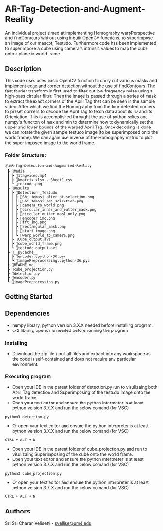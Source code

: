 # AR-Tag-Detection-and-Augment-Reality
An individual project aimed at implementing Homography warpPerspective and findContours without using inbuilt OpenCV functions, to superimpose an image of our mascot, Testudo. Furthermore code has been implemented to superimpose a cube using camera's intrinsic values to map the cube onto a plane in world frame.

## Description

This code uses uses basic OpenCV function to carry out various masks and implement edge and corner detection without the use of findContours. The fast fourier transform is first used to filter out low frequency noise using a high-pass circular filter. Then the image is passed through a series of mask to extract the exact corners of the April Tag that can be seen in the sample video. After which we find the Homography from the four detected corners to preset corners to decode the April Tag to fetch data about its ID and its Orientation. This is accomplished throught the use of python sclies and numpy's funciton of max and min to determine how to dynamically set the upper and lower bounds of the warped April Tag. Once decoding is done we can rotate the given sample testudo image (to be superimposed onto the world frame). We can again use inverse of the Homography matrix to plot the super imposed image to the world frame.

### Folder Structure:

```
📦AR-Tag-Detection-and-Augmented-Reality
 ┣ 📂Media
 ┃ ┣ 📜1tagvideo.mp4
 ┃ ┣ 📜kmatrix.xlsx - Sheet1.csv
 ┃ ┗ 📜testudo.png
 ┣ 📂Results
 ┃ ┣ 📂Detection _Testudo
 ┃ ┃ ┣ 📜Shi_tomasi_after_pt_selection.png
 ┃ ┃ ┣ 📜Shi_tomasi_pre_selection.png
 ┃ ┃ ┣ 📜camera_to_world.png
 ┃ ┃ ┣ 📜circular_inner_and_outter_mask.png
 ┃ ┃ ┣ 📜circular_outter_mask_only.png
 ┃ ┃ ┣ 📜encoder_img.png
 ┃ ┃ ┣ 📜fft_img.png
 ┃ ┃ ┣ 📜rectangular_mask.png
 ┃ ┃ ┣ 📜start_image.png
 ┃ ┃ ┗ 📜warp_world_to_camera.png
 ┃ ┣ 📜Cube_output.avi
 ┃ ┣ 📜cube_world_frame.png
 ┃ ┗ 📜testudo_output.avi
 ┣ 📂__pycache__
 ┃ ┣ 📜encoder.cpython-36.pyc
 ┃ ┗ 📜imagePreprocessing.cpython-36.pyc
 ┣ 📜README.md
 ┣ 📜cube_projection.py
 ┣ 📜detection.py
 ┣ 📜encoder.py
 ┗ 📜imagePreprocessing.py
```

## Getting Started

## Dependencies

* numpy library, python version 3.X.X needed before installing program.
* cv2 library, opencv is needed before running the program

### Installing

* Download the zip file \ pull all files and extract into any workspace as the code is self-contained and does not require any particular environment. 

### Executing program

* Open your IDE in the parent folder of detection.py run to visulizaing both April Tag detection and Superimposing of the testudo image onto the world frame.
* Open your text editor and ensure the python interpreter is at least python version 3.X.X and run the below comand (for VSC)
```
python3 detection.py
```

* Or open your text editor and ensure the python interpreter is at least python version 3.X.X and run the below comand (for VSC) 
```
CTRL + ALT + N
```

* Open your IDE in the parent folder of cube_projection.py and run to visulizaing Superimposing of the cube onto the world frame.
* Open your text editor and ensure the python interpreter is at least python version 3.X.X and run the below comand (for VSC) 
```
python3 cube_projection.py
```

* Or open your text editor and ensure the python interpreter is at least python version 3.X.X and run the below comand (for VSC)
```
CTRL + ALT + N
```

## Authors

Sri Sai Charan Velisetti - svellise@umd.edu

